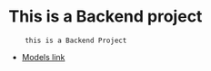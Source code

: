 # This is a Backend project

        this is a Backend Project

- [Models link](https://app.eraser.io/workspace/YtPqZ1VogxGy1jzIDkzj)
